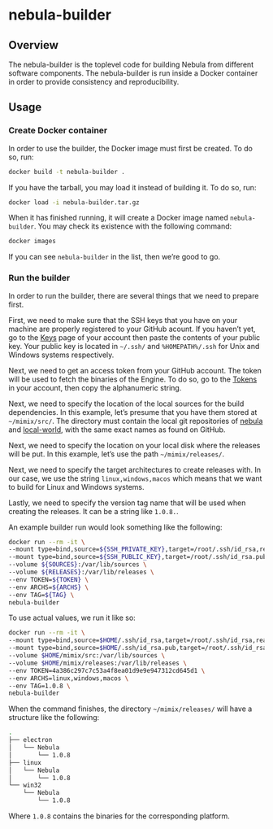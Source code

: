 nebula-builder
==============


Overview
--------

The nebula-builder is the toplevel code for building Nebula from different software components. The nebula-builder is run inside a Docker container in order to provide consistency and reproducibility.


Usage
-----


### Create Docker container

In order to use the builder, the Docker image must first be created. To do so, run:

```bash
docker build -t nebula-builder .
```

If you have the tarball, you may load it instead of building it. To do so, run:

```bash
docker load -i nebula-builder.tar.gz
```

When it has finished running, it will create a Docker image named `nebula-builder`. You may check its existence with the following command:

```bash
docker images
```

If you can see `nebula-builder` in the list, then we’re good to go.


### Run the builder

In order to run the builder, there are several things that we need to prepare first.

First, we need to make sure that the SSH keys that you have on your machine are properly registered to your GitHub acount. If you haven’t yet, go to the [Keys](https://github.com/settings/keys) page of your account then paste the contents of your public key. Your public key is located in `~/.ssh/` and `%HOMEPATH%/.ssh` for Unix and Windows systems respectively.

Next, we need to get an access token from your GitHub account. The token will be used to fetch the binaries of the Engine. To do so, go to the [Tokens](https://github.com/settings/tokens) in your account, then copy the alphanumeric string.

Next, we need to specify the location of the local sources for the build dependencies. In this example, let’s presume that you have them stored at `~/mimix/src/`. The directory must contain the local git repositories of [nebula](https://github.com/themimixcompany/nebula) and [local-world](https://github.com/themimixcompany/local-world), with the same exact names as found on GitHub.

Next, we need to specify the location on your local disk where the releases will be put. In this example, let’s use the path `~/mimix/releases/`.

Next, we need to specify the target architectures to create releases with. In our case, we use the string `linux,windows,macos` which means that we want to build for Linux and Windows systems.

Lastly, we need to specify the version tag name that will be used when creating the releases. It can be a string like `1.0.8.`.

An example builder run would look something like the following:

```bash
docker run --rm -it \
--mount type=bind,source=${SSH_PRIVATE_KEY},target=/root/.ssh/id_rsa,readonly \
--mount type=bind,source=${SSH_PUBLIC_KEY},target=/root/.ssh/id_rsa.pub,readonly \
--volume ${SOURCES}:/var/lib/sources \
--volume ${RELEASES}:/var/lib/releases \
--env TOKEN=${TOKEN} \
--env ARCHS=${ARCHS} \
--env TAG=${TAG} \
nebula-builder
```

To use actual values, we run it like so:

```bash
docker run --rm -it \
--mount type=bind,source=$HOME/.ssh/id_rsa,target=/root/.ssh/id_rsa,readonly \
--mount type=bind,source=$HOME/.ssh/id_rsa.pub,target=/root/.ssh/id_rsa.pub,readonly \
--volume $HOME/mimix/src:/var/lib/sources \
--volume $HOME/mimix/releases:/var/lib/releases \
--env TOKEN=4a386c297c7c53a4f8ea01d9e9e947312cd645d1 \
--env ARCHS=linux,windows,macos \
--env TAG=1.0.8 \
nebula-builder
```

When the command finishes, the directory `~/mimix/releases/` will have a structure like the following:

```bash
.
├── electron
│   └── Nebula
│       └── 1.0.8
├── linux
│   └── Nebula
│       └── 1.0.8
└── win32
    └── Nebula
        └── 1.0.8
```

Where `1.0.8` contains the binaries for the corresponding platform.
